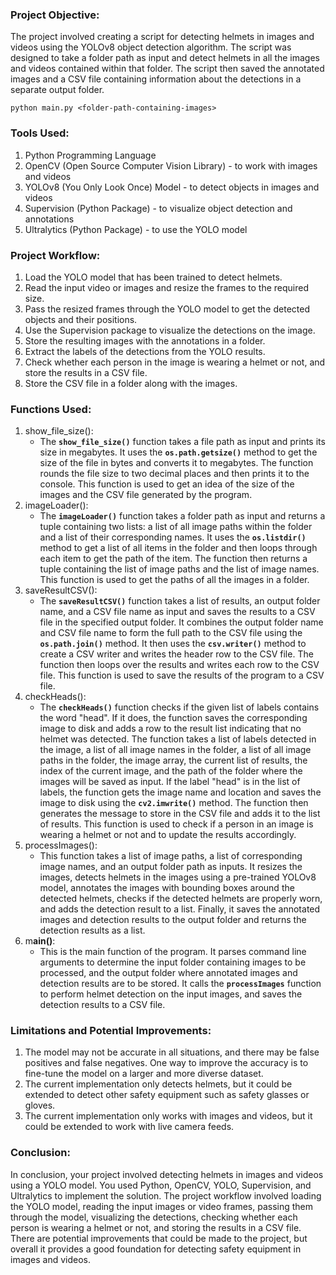 ### Project Objective:

The project involved creating a script for detecting helmets in images and videos using the YOLOv8 object detection algorithm. The script was designed to take a folder path as input and detect helmets in all the images and videos contained within that folder. The script then saved the annotated images and a CSV file containing information about the detections in a separate output folder.

```
python main.py <folder-path-containing-images>
```

### Tools Used:

1. Python Programming Language
2. OpenCV (Open Source Computer Vision Library) - to work with images and videos
3. YOLOv8 (You Only Look Once) Model - to detect objects in images and videos
4. Supervision (Python Package) - to visualize object detection and annotations
5. Ultralytics (Python Package) - to use the YOLO model

### Project Workflow:

1. Load the YOLO model that has been trained to detect helmets.
2. Read the input video or images and resize the frames to the required size.
3. Pass the resized frames through the YOLO model to get the detected objects and their positions.
4. Use the Supervision package to visualize the detections on the image.
5. Store the resulting images with the annotations in a folder.
6. Extract the labels of the detections from the YOLO results.
7. Check whether each person in the image is wearing a helmet or not, and store the results in a CSV file.
8. Store the CSV file in a folder along with the images.

### Functions Used:

1. show_file_size():
    - The **`show_file_size()`** function takes a file path as input and prints its size in megabytes. It uses the **`os.path.getsize()`** method to get the size of the file in bytes and converts it to megabytes. The function rounds the file size to two decimal places and then prints it to the console. This function is used to get an idea of the size of the images and the CSV file generated by the program.
2. imageLoader():
    - The **`imageLoader()`** function takes a folder path as input and returns a tuple containing two lists: a list of all image paths within the folder and a list of their corresponding names. It uses the **`os.listdir()`** method to get a list of all items in the folder and then loops through each item to get the path of the item. The function then returns a tuple containing the list of image paths and the list of image names. This function is used to get the paths of all the images in a folder.
3. saveResultCSV():
    - The **`saveResultCSV()`** function takes a list of results, an output folder name, and a CSV file name as input and saves the results to a CSV file in the specified output folder. It combines the output folder name and CSV file name to form the full path to the CSV file using the **`os.path.join()`** method. It then uses the **`csv.writer()`** method to create a CSV writer and writes the header row to the CSV file. The function then loops over the results and writes each row to the CSV file. This function is used to save the results of the program to a CSV file.
4. checkHeads():
    - The **`checkHeads()`** function checks if the given list of labels contains the word "head". If it does, the function saves the corresponding image to disk and adds a row to the result list indicating that no helmet was detected. The function takes a list of labels detected in the image, a list of all image names in the folder, a list of all image paths in the folder, the image array, the current list of results, the index of the current image, and the path of the folder where the images will be saved as input. If the label "head" is in the list of labels, the function gets the image name and location and saves the image to disk using the **`cv2.imwrite()`** method. The function then generates the message to store in the CSV file and adds it to the list of results. This function is used to check if a person in an image is wearing a helmet or not and to update the results accordingly.
5. processImages():
    - This function takes a list of image paths, a list of corresponding image names, and an output folder path as inputs. It resizes the images, detects helmets in the images using a pre-trained YOLOv8 model, annotates the images with bounding boxes around the detected helmets, checks if the detected helmets are properly worn, and adds the detection result to a list. Finally, it saves the annotated images and detection results to the output folder and returns the detection results as a list.
6. m**ain()**: 
    - This is the main function of the program. It parses command line arguments to determine the input folder containing images to be processed, and the output folder where annotated images and detection results are to be stored. It calls the **`processImages`** function to perform helmet detection on the input images, and saves the detection results to a CSV file.

### Limitations and Potential Improvements:

1. The model may not be accurate in all situations, and there may be false positives and false negatives. One way to improve the accuracy is to fine-tune the model on a larger and more diverse dataset.
2. The current implementation only detects helmets, but it could be extended to detect other safety equipment such as safety glasses or gloves.
3. The current implementation only works with images and videos, but it could be extended to work with live camera feeds.
    
    

### Conclusion:

In conclusion, your project involved detecting helmets in images and videos using a YOLO model. You used Python, OpenCV, YOLO, Supervision, and Ultralytics to implement the solution. The project workflow involved loading the YOLO model, reading the input images or video frames, passing them through the model, visualizing the detections, checking whether each person is wearing a helmet or not, and storing the results in a CSV file. There are potential improvements that could be made to the project, but overall it provides a good foundation for detecting safety equipment in images and videos.